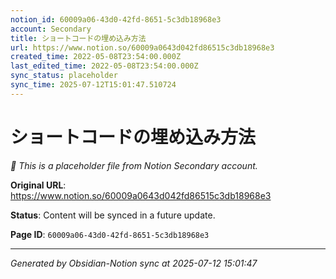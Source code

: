 ```yaml
---
notion_id: 60009a06-43d0-42fd-8651-5c3db18968e3
account: Secondary
title: ショートコードの埋め込み方法
url: https://www.notion.so/60009a0643d042fd86515c3db18968e3
created_time: 2022-05-08T23:54:00.000Z
last_edited_time: 2022-05-08T23:54:00.000Z
sync_status: placeholder
sync_time: 2025-07-12T15:01:47.510724
---
```


# ショートコードの埋め込み方法

*🔄 This is a placeholder file from Notion Secondary account.*

**Original URL**: https://www.notion.so/60009a0643d042fd86515c3db18968e3

**Status**: Content will be synced in a future update.

**Page ID**: `60009a06-43d0-42fd-8651-5c3db18968e3`

---

*Generated by Obsidian-Notion sync at 2025-07-12 15:01:47*
